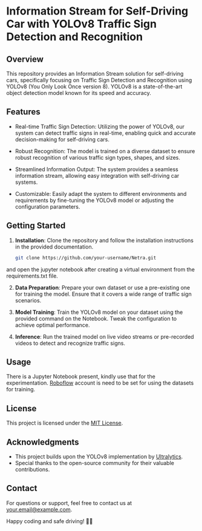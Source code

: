 # Information Stream for Self-Driving Car with YOLOv8 Traffic Sign Detection and Recognition

## Overview

This repository provides an Information Stream solution for self-driving cars, specifically focusing on Traffic Sign Detection and Recognition using YOLOv8 (You Only Look Once version 8). YOLOv8 is a state-of-the-art object detection model known for its speed and accuracy.

## Features

- Real-time Traffic Sign Detection: Utilizing the power of YOLOv8, our system can detect traffic signs in real-time, enabling quick and accurate decision-making for self-driving cars.
  
- Robust Recognition: The model is trained on a diverse dataset to ensure robust recognition of various traffic sign types, shapes, and sizes.

- Streamlined Information Output: The system provides a seamless information stream, allowing easy integration with self-driving car systems.

- Customizable: Easily adapt the system to different environments and requirements by fine-tuning the YOLOv8 model or adjusting the configuration parameters.

## Getting Started

1. **Installation**: Clone the repository and follow the installation instructions in the provided documentation.

    ```bash
    git clone https://github.com/your-username/Netra.git
    ```
  and open the jupyter notebook after creating a virtual environment from the requirements.txt file.

2. **Data Preparation**: Prepare your own dataset or use a pre-existing one for training the model. Ensure that it covers a wide range of traffic sign scenarios.

3. **Model Training**: Train the YOLOv8 model on your dataset using the provided command on the Notebook. Tweak the configuration to achieve optimal performance.



4. **Inference**: Run the trained model on live video streams or pre-recorded videos to detect and recognize traffic signs.


## Usage

There is a Jupyter Notebook present, kindly use that for the experimentation.
[Roboflow](https://public.roboflow.com/) account is need to be set for using the datasets for training.

## License

This project is licensed under the [MIT License](LICENSE).

## Acknowledgments

- This project builds upon the YOLOv8 implementation by [Ultralytics](https://github.com/ultralytics/yolov8).
- Special thanks to the open-source community for their valuable contributions.

## Contact

For questions or support, feel free to contact us at [your.email@example.com](mailto:kaushalc64@gmail.com).

Happy coding and safe driving! 🚗✨
